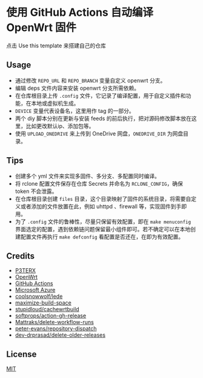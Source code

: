 # 使用 GitHub Actions 自动编译 OpenWrt 固件

点击 Use this template 来搭建自己的仓库

## Usage

- 通过修改 `REPO_URL` 和 `REPO_BRANCH` 变量自定义 openwrt 分支。
- 编辑 deps 文件内容来安装 openwrt 分支所需依赖。
- 在仓库根目录上传 `.config` 文件，它记录了编译配置，用于自定义插件和功能，在本地或虚拟机生成。
- `DEVICE` 变量代表设备名，这里用作 tag 的一部分。
- 两个 diy 脚本分别在更新与安装 feeds 的前后执行，把对源码修改脚本放在这里，比如更改默认ip、添加包等。
- 使用 `UPLOAD_ONEDRIVE` 来上传到 OneDrive 网盘，`ONEDRIVE_DIR` 为网盘目录。

## Tips

- 创建多个 yml 文件来实现多固件、多分支、多配置同时编译。
- 将 rclone 配置文件保存在仓库 Secrets 并命名为 `RCLONE_CONFIG`，确保 token 不会泄露。
- 在仓库根目录创建 `files` 目录，这个目录映射了固件的系统目录，将需要自定义或者添加的文件放置在此，例如 uhttpd 、firewall 等，实现固件到手即用。
- 为了 `.config` 文件的鲁棒性，尽量只保留有效配置，即在 `make menuconfig` 界面选定的配置，遇到依赖链问题保留最小组件即可。若不确定可以在本地创建配置文件再执行 `make defconfig` 看配置是否还在，在即为有效配置。

## Credits

- [P3TERX](https://p3terx.com)
- [OpenWrt](https://github.com/openwrt/openwrt)
- [GitHub Actions](https://github.com/features/actions)
- [Microsoft Azure](https://azure.microsoft.com)
- [coolsnowwolf/lede](https://github.com/coolsnowwolf/lede)
- [maximize-build-space](https://github.com/easimon/maximize-build-space)
- [stupidloud/cachewrtbuild](https://github.com/stupidloud/cachewrtbuild)
- [softprops/action-gh-release](https://github.com/softprops/action-gh-release)
- [Mattraks/delete-workflow-runs](https://github.com/Mattraks/delete-workflow-runs)
- [peter-evans/repository-dispatch](https://github.com/peter-evans/repository-dispatch)
- [dev-drprasad/delete-older-releases](https://github.com/dev-drprasad/delete-older-releases)

## License

[MIT](https://github.com/chen-wilde/Actions-OpenWrt/blob/main/LICENSE)
